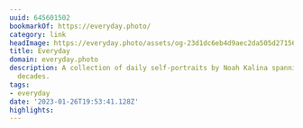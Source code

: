 ```yaml
---
uuid: 645601502
bookmarkOf: https://everyday.photo/
category: link
headImage: https://everyday.photo/assets/og-23d1dc6eb4d9aec2da505d2715654501d78bfbc9af55aa8ee7decb2ba007ab56.jpg
title: Everyday
domain: everyday.photo
description: A collection of daily self-portraits by Noah Kalina spanning over two
  decades.
tags:
- everyday
date: '2023-01-26T19:53:41.128Z'
highlights:
---
```



